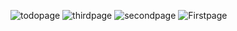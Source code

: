 ![todopage](https://github.com/user-attachments/assets/6dbadb6b-ba88-4e5b-9c83-497bcf6092f4)
![thirdpage](https://github.com/user-attachments/assets/ccbd3f56-1bff-4da9-9f74-9026235e10b8)
![secondpage](https://github.com/user-attachments/assets/add20b4e-fcf1-4d9a-b218-9cfcfeebbed3)
![Firstpage](https://github.com/user-attachments/assets/0a506e34-f5fe-42bb-95e4-76e087d2f7a5)
